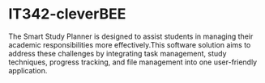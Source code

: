 # IT342-cleverBEE
The Smart Study Planner is designed to assist students in managing their academic responsibilities more effectively.This software solution aims to address these challenges by integrating task management, study techniques, progress tracking, and file management into one user-friendly application.
